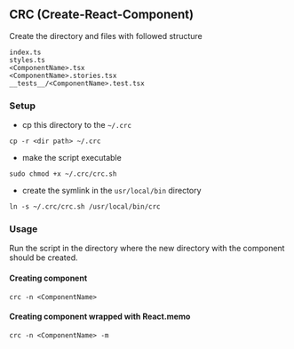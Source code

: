 ## CRC (Create-React-Component)
Create the directory and files with followed structure
```
index.ts
styles.ts
<ComponentName>.tsx
<ComponentName>.stories.tsx
__tests__/<ComponentName>.test.tsx
```


### Setup
- cp this directory to the `~/.crc`

```shell script
cp -r <dir path> ~/.crc
```

- make the script executable
```shell script
sudo chmod +x ~/.crc/crc.sh
```

- create the symlink in the `usr/local/bin` directory
```shell script
ln -s ~/.crc/crc.sh /usr/local/bin/crc
```

### Usage
Run the script in the directory where the new directory with the component should be created.

#### Creating component
```shell script
crc -n <ComponentName>
```

#### Creating component wrapped with React.memo
```shell script
crc -n <ComponentName> -m
```
